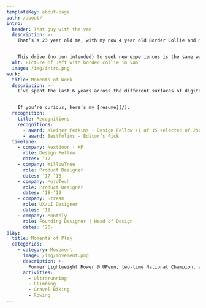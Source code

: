 ```yaml
---
templateKey: about-page
path: /about/
intro:
  header: That guy with the van
  description: >-
    That’s a 23 year old me, with my now 4 year old Border Collie and my then 35 years old Volkswagen Vanagon. The energy of a border collie puppy, combined with the nomadic ethos of a notoriously unreliable adventure vehicle, meant that every moment was a new adventure—a new smell, a new place to see, or a new road to explore. 


    This drive (no pun intended) to seek new experiences is the same way I approach design. As a designer & creative, I strive to create familiar, delightful and profound experiences by leveraging user centered research, technology & beautiful design.
  alt: Picture of Jeff with border collie in van
  image: /img/intro.png
work:
  title: Moments of Work
  description: >-
    I’ve spent the last 6 years across the different surfaces of digital design—user research, native mobile design, UX and visual design, applying these approaches to problems of all different shapes and sizes.


    If you’re curious, here’s my [resume](/).
  recognition:
    title: Recognitions
    recognitions:
      - award: Kleiner Perkins - Design Fellow (1 of 15 selected of 2500 apps)
      - award: Bestfolios - Editor’s Pick
  timeline:
    - company: Nextdoor · KP
      role: Design Fellow
      dates: ’17
    - company: WillowTree
      role: Product Designer
      dates: ’17-’18
    - company: MojoTech
      role: Product Designer
      dates: ’18-’19
    - company: Stream
      role: UX/UI Designer
      dates: ’19
    - company: Monthly
      role: Founding Designer | Head of Design
      dates: ’20-
play:
  title: Moments of Play
  categories:
    - category: Movement
      image: /img/movement.png
      description: >-
        Former Lightweight Rower @ UPenn, two-time National Champion, and 100k Lightweight Rowing World Record holder. Now that I live in Boulder, my pursuit of movement is focused less on fitness or external competition, but instead on finding flow.
      activities:
        - Ultrarunning
        - Climbing
        - Gravel Biking
        - Rowing
---
```

